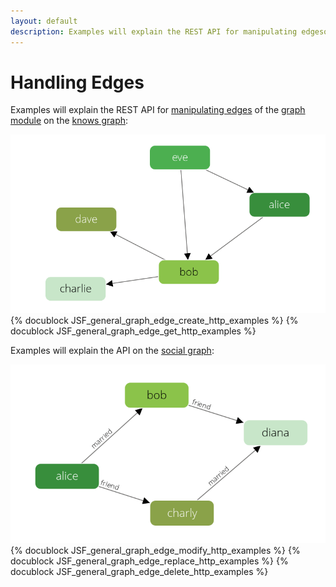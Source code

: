 ```yaml
---
layout: default
description: Examples will explain the REST API for manipulating edgesof the graph module on the knows graph
---
```

Handling Edges
==============

Examples will explain the REST API for [manipulating edges](../graphs-general-graphs-functions.html)
of the [graph module](../graphs.html) on the [knows graph](../graphs.html#the-knowsgraph):

![Social Example Graph](../images/knows_graph.png)
{% docublock JSF_general_graph_edge_create_http_examples %}
{% docublock JSF_general_graph_edge_get_http_examples %}

Examples will explain the API on the [social graph](../graphs.html#the-social-graph):

![Social Example Graph](../images/social_graph.png)
{% docublock JSF_general_graph_edge_modify_http_examples %}
{% docublock JSF_general_graph_edge_replace_http_examples %}
{% docublock JSF_general_graph_edge_delete_http_examples %}
